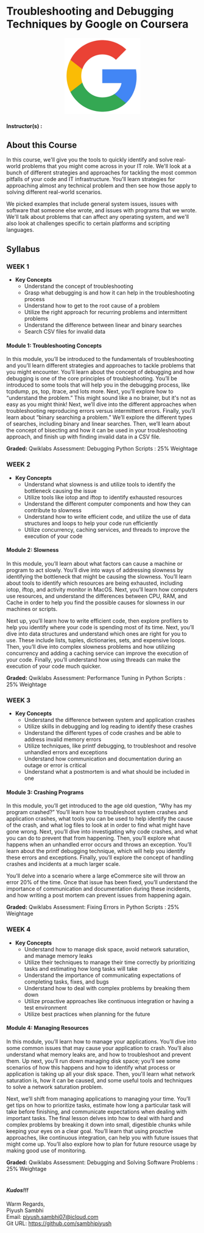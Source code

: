 # Troubleshooting and Debugging Techniques by Google on Coursera

<p align="center">
  <a href="javascript:void(0)" rel="noopener">
 <img width=200px  src="google_logo-preview.jpg" alt="google_logo-preview"></a>
</p>

#### Instructor(s) : 

## About this Course

In this course, we'll give you the tools to quickly identify and solve real-world problems that you might come across in your IT role. We'll look at a bunch of different strategies and approaches for tackling the most common pitfalls of your code and IT infrastructure. You'll learn strategies for approaching almost any technical problem and then see how those apply to solving different real-world scenarios. 

We picked examples that include general system issues, issues with software that someone else wrote, and issues with programs that we wrote. We'll talk about problems that can affect any operating system, and we'll also look at challenges specific to certain platforms and scripting languages.

## Syllabus

### WEEK 1

* **Key Concepts**
	* Understand the concept of troubleshooting
	* Grasp what debugging is and how it can help in the troubleshooting process
	* Understand how to get to the root cause of a problem
	* Utilize the right approach for recurring problems and intermittent problems
	* Understand the difference between linear and binary searches
	* Search CSV files for invalid data

#### Module 1: Troubleshooting Concepts

In this module, you’ll be introduced to the fundamentals of troubleshooting and you’ll learn different strategies and approaches to tackle problems that you might encounter. You’ll learn about the concept of debugging and how debugging is one of the core principles of troubleshooting. You’ll be introduced to some tools that will help you in the debugging process, like tcpdump, ps, top, itrace, and lots more. Next, you’ll explore how to “understand the problem.” This might sound like a no brainer, but it's not as easy as you might think! Next, we’ll dive into the different approaches when troubleshooting reproducing errors versus intermittent errors. Finally, you’ll learn about “binary searching a problem.” We’ll explore the different types of searches, including binary and linear searches. Then, we’ll learn about the concept of bisecting and how it can be used in your troubleshooting approach, and finish up with finding invalid data in a CSV file.

**Graded:** Qwiklabs Assessment: Debugging Python Scripts : 25% Weightage

### WEEK 2

* **Key Concepts**
	* Understand what slowness is and utilize tools to identify the bottleneck causing the issue
	* Utilize tools like iotop and iftop to identify exhausted resources
	* Understand the different computer components and how they can contribute to slowness
	* Understand how to write efficient code, and utilize the use of data structures and loops to help your code run efficiently
	* Utilize concurrency, caching services, and threads to improve the execution of your code

#### Module 2: Slowness

In this module, you’ll learn about what factors can cause a machine or program to act slowly. You’ll dive into ways of addressing slowness by identifying the bottleneck that might be causing the slowness. You’ll learn about tools to identify which resources are being exhausted, including iotop, iftop, and activity monitor in MacOS. Next, you’ll learn how computers use resources, and understand the differences between CPU, RAM, and Cache in order to help you find the possible causes for slowness in our machines or scripts.

Next up, you’ll learn how to write efficient code, then explore profilers to help you identify where your code is spending most of its time. Next, you’ll dive into data structures and understand which ones are right for you to use. These include lists, tuples, dictionaries, sets, and expensive loops. Then, you’ll dive into complex slowness problems and how utilizing concurrency and adding a caching service can improve the execution of your code. Finally, you’ll understand how using threads can make the execution of your code much quicker.

**Graded:** Qwiklabs Assessment: Performance Tuning in Python Scripts : 25% Weightage

### WEEK 3

* **Key Concepts**
	* Understand the difference between system and application crashes
	* Utilize skills in debugging and log reading to identify these crashes
	* Understand the different types of code crashes and be able to address invalid memory errors
	* Utilize techniques, like printf debugging, to troubleshoot and resolve unhandled errors and exceptions
	* Understand how communication and documentation during an outage or error is critical
	* Understand what a postmortem is and what should be included in one


#### Module 3: Crashing Programs

In this module, you’ll get introduced to the age old question, “Why has my program crashed?” You’ll learn how to troubleshoot system crashes and application crashes, what tools you can be used to help identify the cause of the crash, and what log files to look at in order to find what might have gone wrong. Next, you’ll dive into investigating why code crashes, and what you can do to prevent that from happening. Then, you’ll explore what happens when an unhandled error occurs and throws an exception. You’ll learn about the printf debugging technique, which will help you identify these errors and exceptions. Finally, you’ll explore the concept of handling crashes and incidents at a much larger scale.

You’ll delve into a scenario where a large eCommerce site will throw an error 20% of the time. Once that issue has been fixed, you’ll understand the importance of communication and documentation during these incidents, and how writing a post mortem can prevent issues from happening again.

**Graded:** Qwiklabs Assessment: Fixing Errors in Python Scripts : 25% Weightage

### WEEK 4

* **Key Concepts**
	* Understand how to manage disk space, avoid network saturation, and manage memory leaks
	* Utilize their techniques to manage their time correctly by prioritizing tasks and estimating how long tasks will take
	* Understand the importance of communicating expectations of completing tasks, fixes, and bugs
	* Understand how to deal with complex problems by breaking them down
	* Utilize proactive approaches like continuous integration or having a test environment
	* Utilize best practices when planning for the future


#### Module 4: Managing Resources

In this module, you’ll learn how to manage your applications. You’ll dive into some common issues that may cause your application to crash. You’ll also understand what memory leaks are, and how to troubleshoot and prevent them. Up next, you’ll run down managing disk space; you’ll see some scenarios of how this happens and how to identify what process or application is taking up all your disk space. Then, you'll learn what network saturation is, how it can be caused, and some useful tools and techniques to solve a network saturation problem.

Next, we’ll shift from managing applications to managing your time. You’ll get tips on how to prioritize tasks, estimate how long a particular task will take before finishing, and communicate expectations when dealing with important tasks. The final lesson delves into how to deal with hard and complex problems by breaking it down into small, digestible chunks while keeping your eyes on a clear goal. You’ll learn that using proactive approaches, like continuous integration, can help you with future issues that might come up. You’ll also explore how to plan for future resource usage by making good use of monitoring.

**Graded:** Qwiklabs Assessment: Debugging and Solving Software Problems : 25% Weightage


#
#
#### ***Kudos!!!***

Warm Regards, \
Piyush Sambhi \
Email: piyush.sambhi07@icloud.com \
Git URL: https://github.com/sambhipiyush
